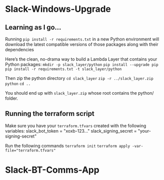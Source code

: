 # Slack-Windows-Upgrade

## Learning as I go...

Running `pip install -r requirements.txt` in a new Python environment will download the latest compatible versions of those packages along with their dependencies


Here’s the clean, no-drama way to build a Lambda Layer that contains your Python packages:
`mkdir -p slack_layer/python`
`pip install --upgrade pip`
`pip install -r requirements.txt -t slack_layer/python`

Then zip the python directory
`cd slack_layer`
`zip -r ../slack_layer.zip python`
`cd ..`

You should end up with `slack_layer.zip` whose root contains the python/ folder.

## Running the terraform script 
Make sure you have your `terraform.tfvars` created with the following variables:
slack_bot_token       = "xoxb-123..."
slack_signing_secret  = "your-signing-secret"

Run the following commands
`terraform init`
`terraform apply -var-file="terraform.tfvars"`

# Slack-BT-Comms-App
